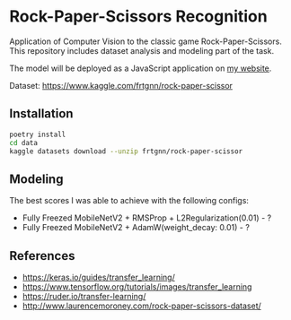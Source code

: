 # Rock-Paper-Scissors Recognition

Application of Computer Vision to the classic game Rock-Paper-Scissors.
This repository includes dataset analysis and modeling part of the task. 

The model will be deployed as a JavaScript application on <a href="https://www.romaglushko.com/">my website</a>. 

Dataset: https://www.kaggle.com/frtgnn/rock-paper-scissor

## Installation

```bash
poetry install
cd data
kaggle datasets download --unzip frtgnn/rock-paper-scissor
```
## Modeling

The best scores I was able to achieve with the following configs:

- Fully Freezed MobileNetV2 + RMSProp + L2Regularization(0.01) - ?
- Fully Freezed MobileNetV2 + AdamW(weight_decay: 0.01) - ?


## References

- https://keras.io/guides/transfer_learning/
- https://www.tensorflow.org/tutorials/images/transfer_learning
- https://ruder.io/transfer-learning/
- http://www.laurencemoroney.com/rock-paper-scissors-dataset/
